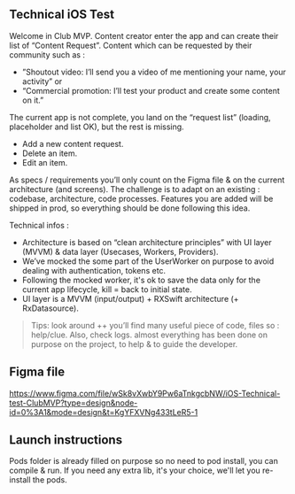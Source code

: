 ## Technical iOS Test

Welcome in Club MVP. Content creator enter the app and can create their list of “Content Request”. Content which can be requested by their community such as :
* ”Shoutout video: I’ll send you a video of me mentioning your name, your activity” or
* “Commercial promotion: I’ll test your product and create some content on it.”

The current app is not complete, you land on the “request list” (loading, placeholder and list OK), but the rest is missing.
* Add a new content request.
* Delete an item.
* Edit an item.

As specs / requirements you’ll only count on the Figma file & on the current architecture (and screens). The challenge is to adapt on an existing : codebase, architecture, code processes. Features you are added will be shipped in prod, so everything should be done following this idea.

Technical infos :
* Architecture is based on “clean architecture principles” with UI layer (MVVM) & data layer (Usecases, Workers, Providers).
* We’ve mocked the some part of the UserWorker on purpose to avoid dealing with authentication, tokens etc.
* Following the mocked worker, it's ok to save the data only for the current app lifecycle, kill = back to initial state. 
* UI layer is a MVVM (input/output) + RXSwift architecture (+ RxDatasource).

> Tips:
> look around ++ you’ll find many useful piece of code, files so : help/clue. Also, check logs.
> almost everything has been done on purpose on the project, to help & to guide the developer.

## Figma file
https://www.figma.com/file/wSk8vXwbY9Pw6aTnkgcbNW/iOS-Technical-test-ClubMVP?type=design&node-id=0%3A1&mode=design&t=KgYFXVNg433tLeR5-1

## Launch instructions
Pods folder is already filled on purpose so no need to pod install, you can compile & run. 
If you need any extra lib, it's your choice, we'll let you re-install the pods. 

